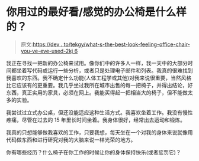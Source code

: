 # 你用过的最好看/感觉的办公椅是什么样的？

> 原文:[https://dev . to/tekgy/what-s-the-best-look-feeling-office-chair-you-ve-eve-used-2kj 6](https://dev.to/tekgy/what-s-the-best-looking-feeling-office-chair-you-ve-ever-used-2kj6)

我正在寻找一把新的办公椅来试用。像你们中的许多人一样，我一天中的大部分时间都坐着写代码或运行一些分析，或者只是处理电子邮件和列表。我真的很难找到我喜欢的东西。我不确定什么功能(人体工程学或其他)对我来说很重要，当然风格比它应该有的更重要。我几乎坐过我所在城市出售的每一把椅子，并得出结论，好东西，真正实用的家具，必须在网上。我能买得起一把相当大的椅子，但不能做太多的实验。

我尝试过立式办公桌，但还没能适应这种生活方式。我喜欢坐着工作。我没有慢性疼痛，尽管在过去的 15 年里长时间坐着。我身体很好，经常出去运动和锻炼。

我真的只想能够做我喜欢的工作，只要我想，每天坐在一个对我的身体来说就像用代码做东西和进行研究对我的大脑来说一样光荣的地方。

你有哪些经历？什么椅子在你工作的时候让你的身体保持快乐(或者惩罚它)？